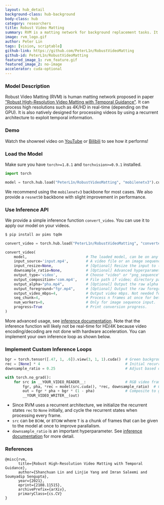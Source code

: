 ```yaml
---
layout: hub_detail
background-class: hub-background
body-class: hub
category: researchers
title: Robust Video Matting
summary: RVM is a matting network for background replacement tasks. It is trained on human subjects and supports high resolutions such as 4K/HD.
image: rvm_logo.gif
author: Peter Lin
tags: [vision, scriptable]
github-link: https://github.com/PeterL1n/RobustVideoMatting
github-id: PeterL1n/RobustVideoMatting
featured_image_1: rvm_feature.gif
featured_image_2: no-image
accelerator: cuda-optional
---
```


### Model Description

Robust Video Matting (RVM) is human matting network proposed in paper ["Robust High-Resolution Video Matting with Temporal Guidance"](https://peterl1n.github.io/RobustVideoMatting/). It can process high resolutions such as 4K/HD in real-time (depending on the GPU). It is also natively designed for processing videos by using a recurrent architecture to exploit temporal information.

### Demo

Watch the showreel video on [YouTube](https://youtu.be/Jvzltozpbpk) or [Bilibili](https://www.bilibili.com/video/BV1Z3411B7g7/) to see how it performs!


### Load the Model

Make sure you have `torch>=1.8.1` and `torchvision>=0.9.1` installed.

```python
import torch

model = torch.hub.load("PeterL1n/RobustVideoMatting", "mobilenetv3").cuda().eval()
```

We recommend using the `mobilenetv3` backbone for most cases. We also provide a `resnet50` backbone with slight improvement in performance.

### Use Inference API

We provide a simple inference function `convert_video`. You can use it to apply our model on your videos.

```sh
$ pip install av pims tqdm
```

```python
convert_video = torch.hub.load("PeterL1n/RobustVideoMatting", "converter")
```

```python
convert_video(
    model,                           # The loaded model, can be on any device (cpu or cuda).
    input_source='input.mp4',        # A video file or an image sequence directory.
    input_resize=None,               # [Optional] Resize the input to (width, height).
    downsample_ratio=None,           # [Optional] Advanced hyperparameter. See inference doc.
    output_type='video',             # Choose "video" or "png_sequence"
    output_composition='com.mp4',    # File path if video; directory path if png sequence.
    output_alpha="pha.mp4",          # [Optional] Output the raw alpha prediction.
    output_foreground="fgr.mp4",     # [Optional] Output the raw foreground prediction.
    output_video_mbps=4,             # Output video mbps. Not needed for png sequence.
    seq_chunk=4,                     # Process n frames at once for better parallelism.
    num_workers=0,                   # Only for image sequence input.
    progress=True                    # Print conversion progress.
)
```

More advanced usage, see [inference documentation](https://github.com/PeterL1n/RobustVideoMatting/blob/master/documentation/inference.md). Note that the inference function will likely not be real-time for HD/4K because video encoding/decoding are not done with hardware acceleration. You can implement your own inference loop as shown below.

### Implement Custom Inference Loops

```python
bgr = torch.tensor([.47, 1, .6]).view(3, 1, 1).cuda()  # Green background.
rec = [None] * 4                                       # Initial recurrent states.
downsample_ratio = 0.25                                # Adjust based on your video.

with torch.no_grad():
    for src in __YOUR_VIDEO_READER__:                  # RGB video frame normalized to 0 ~ 1.
        fgr, pha, *rec = model(src.cuda(), *rec, downsample_ratio)  # Cycle the recurrent states.
        out = fgr * pha + bgr * (1 - pha)              # Composite to green background. 
        __YOUR_VIDEO_WRITER__(out)
```

* Since RVM uses a recurrent architecture, we initialize the recurrent states `rec` to `None` initially, and cycle the recurrent states when processing every frame.
* `src` can be `BCHW`, or `BTCHW` where `T` is a chunk of frames that can be given to the model at once to improve parallalism.
* `downsample_ratio` is an important hyperparameter. See [inference documentation](https://github.com/PeterL1n/RobustVideoMatting/blob/master/documentation/inference.md) for more detail.

### References

```
@misc{rvm,
      title={Robust High-Resolution Video Matting with Temporal Guidance}, 
      author={Shanchuan Lin and Linjie Yang and Imran Saleemi and Soumyadip Sengupta},
      year={2021},
      eprint={2108.11515},
      archivePrefix={arXiv},
      primaryClass={cs.CV}
}
```